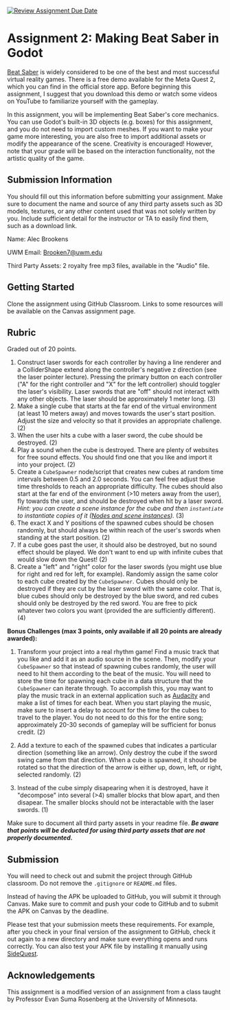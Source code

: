[![Review Assignment Due Date](https://classroom.github.com/assets/deadline-readme-button-22041afd0340ce965d47ae6ef1cefeee28c7c493a6346c4f15d667ab976d596c.svg)](https://classroom.github.com/a/_jOzbjmU)
# Assignment 2: Making Beat Saber in Godot

[Beat Saber](https://beatsaber.com/) is widely considered to be one of the best and most successful virtual reality games. There is a free demo available for the Meta Quest 2, which you can find in the official store app. Before beginning this assignment, I suggest that you download this demo or watch some videos on YouTube to familiarize yourself with the gameplay.

In this assignment, you will be implementing Beat Saber's core mechanics. You can use Godot's built-in 3D objects (e.g. boxes) for this assignment, and you do not need to import custom meshes. If you want to make your game more interesting, you are also free to import additional assets or modify the appearance of the scene. Creativity is encouraged! However, note that your grade will be based on the interaction functionality, not the artistic quality of the game.

## Submission Information

You should fill out this information before submitting your assignment.  Make sure to document the name and source of any third party assets such as 3D models, textures, or any other content used that was not solely written by you.  Include sufficient detail for the instructor or TA to easily find them, such as a download link.

Name: Alec Brookens

UWM Email: Brooken7@uwm.edu

Third Party Assets: 2 royalty free mp3 files, available in the "Audio" file.

## Getting Started

Clone the assignment using GitHub Classroom. Links to some resources will be available on the Canvas assignment page.

## Rubric

Graded out of 20 points. 

1. Construct laser swords for each controller by having a line renderer and a ColliderShape extend along the controller's negative z direction (see the laser pointer lecture). Pressing the primary button on each controller ("A" for the right controller and "X" for the left controller) should toggler the laser's visibility. Laser swords that are "off" should not interact with any other objects. The laser should be approximately 1 meter long. (3)
1. Make a single cube that starts at the far end of the virtual environment (at least 10 meters away) and moves towards the user's start position.  Adjust the size and velocity so that it provides an appropriate challenge. (2)
1. When the user hits a cube with a laser sword, the cube should be destroyed. (2)
1. Play a sound when the cube is destroyed. There are plenty of websites for free sound effects.  You should find one that you like and import it into your project. (2)
1. Create a `CubeSpawner` node/script that creates new cubes at random time intervals between 0.5 and 2.0 seconds.  You can feel free adjust these time thresholds to reach an appropriate difficulty.  The cubes should also start at the far end of the environment (>10 meters away from the user), fly towards the user, and should be destroyed when hit by a laser sword. *Hint: you can create a scene instance for the cube and then `instantiate` to instantiate copies of it ([Nodes and scene instances](https://docs.godotengine.org/en/stable/tutorials/scripting/nodes_and_scene_instances.html)).* (3)
1. The exact X and Y positions of the spawned cubes should be chosen randomly, but should always be within reach of the user's swords when standing at the start position. (2)
1. If a cube goes past the user, it should also be destroyed, but no sound effect should be played.  We don't want to end up with infinite cubes that would slow down the Quest! (2)
1. Create a "left" and "right" color for the laser swords (you might use blue for right and red for left, for example). Randomly assign the same color to each cube created by the `CubeSpawner`. Cubes should only be destroyed if they are cut by the laser sword with the same color. That is, blue cubes should only be destroyed by the blue sword, and red cubes should only be destroyed by the red sword. You are free to pick whatever two colors you want (provided the are sufficiently different). (4)

**Bonus Challenges (max 3 points, only available if all 20 points are already awarded):** 

1. Transform your project into a real rhythm game!  Find a music track that you like and add it as an audio source in the scene.  Then, modify your `CubeSpawner` so that instead of spawning cubes randomly, the user will need to hit them according to the beat of the music.  You will need to store the time for spawning each cube in a data structure that the `CubeSpawner` can iterate through.  To accomplish this, you may want to play the music track in an external application such as [Audacity](https://www.audacityteam.org/) and make a list of times for each beat.  When you start playing the music, make sure to insert a delay to account for the time for the cubes to travel to the player.  You do not need to do this for the entire song; approximately 20-30 seconds of gameplay will be sufficient for bonus credit. (2)

1. Add a texture to each of the spawned cubes that indicates a particular direction (something like an arrow). Only destroy the cube if the sword swing came from that direction. When a cube is spawned, it should be rotated so that the direction of the arrow is either up, down, left, or right, selected randomly. (2)

1. Instead of the cube simply disapearing when it is destroyed, have it "decompose" into several (>4) smaller blocks that blow apart, and then disapear. The smaller blocks should not be interactable with the laser swords. (1) 

Make sure to document all third party assets in your readme file. ***Be aware that points will be deducted for using third party assets that are not properly documented.***

## Submission

You will need to check out and submit the project through GitHub classroom. Do not remove the `.gitignore` or `README.md` files.

Instead of having the APK be uploaded to GitHub, you will submit it through Canvas. Make sure to commit and push your code to GitHub and to submit the APK on Canvas by the deadline.

Please test that your submission meets these requirements.  For example, after you check in your final version of the assignment to GitHub, check it out again to a new directory and make sure everything opens and runs correctly.  You can also test your APK file by installing it manually using [SideQuest](https://sidequestvr.com/).

## Acknowledgements

This assignment is a modified version of an assignment from a class taught by Professor Evan Suma Rosenberg at the University of Minnesota.


